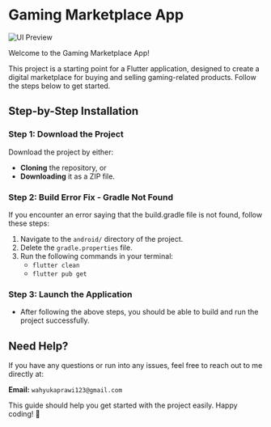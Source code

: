 # Gaming Marketplace App

![UI Preview](images/preview_ui.png)

Welcome to the Gaming Marketplace App!

This project is a starting point for a Flutter application, designed to create a digital marketplace for buying and selling gaming-related products. Follow the steps below to get started.

## Step-by-Step Installation

### **Step 1: Download the Project**
Download the project by either:
- **Cloning** the repository, or
- **Downloading** it as a ZIP file.

### **Step 2: Build Error Fix - Gradle Not Found**
If you encounter an error saying that the build.gradle file is not found, follow these steps:
  1. Navigate to the `android/` directory of the project.
  2. Delete the `gradle.properties` file.
  3. Run the following commands in your terminal:
     - `flutter clean`
     - `flutter pub get`

### **Step 3: Launch the Application**
- After following the above steps, you should be able to build and run the project successfully.

## Need Help?
If you have any questions or run into any issues, feel free to reach out to me directly at:

**Email:** `wahyukaprawi123@gmail.com`

This guide should help you get started with the project easily. Happy coding! 🚀